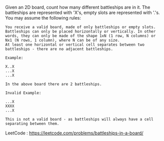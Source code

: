 Given an 2D board, count how many different battleships are in it. The battleships are represented with 'X's, empty slots are represented with '.'s. You may assume the following rules:

	You receive a valid board, made of only battleships or empty slots.
	Battleships can only be placed horizontally or vertically. In other words, they can only be made of the shape 1xN (1 row, N columns) or Nx1 (N rows, 1 column), where N can be of any size.
	At least one horizontal or vertical cell separates between two battleships - there are no adjacent battleships.

```
Example:

X..X
...X
...X

In the above board there are 2 battleships.

Invalid Example:

...X
XXXX
...X

This is not a valid board - as battleships will always have a cell separating between them.
```

LeetCode : https://leetcode.com/problems/battleships-in-a-board/